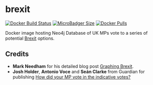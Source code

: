 # brexit
[![Docker Build Status](https://img.shields.io/docker/cloud/build/syedhassaanahmed/neo4j-brexit.svg?logo=docker)](https://hub.docker.com/r/syedhassaanahmed/neo4j-brexit/builds/) [![MicroBadger Size](https://img.shields.io/microbadger/image-size/syedhassaanahmed/neo4j-brexit.svg?logo=docker)](https://hub.docker.com/r/syedhassaanahmed/neo4j-brexit/tags/) [![Docker Pulls](https://img.shields.io/docker/pulls/syedhassaanahmed/neo4j-brexit.svg?logo=docker)](https://hub.docker.com/r/syedhassaanahmed/neo4j-brexit/)

Docker image hosting Neo4j Database of UK MPs vote to a series of potential [Brexit](https://en.wikipedia.org/wiki/Brexit) options.

## Credits
- **Mark Needham** for his detailed blog post [Graphing Brexit](https://towardsdatascience.com/graphing-brexit-bbe4314cf70).
- **Josh Holder**, **Antonio Voce** and **Seán Clarke** from Guardian for publishing [How did your MP vote in the indicative votes?](https://www.theguardian.com/uk-news/ng-interactive/2019/mar/27/how-did-your-mp-vote-in-the-indicative-votes)